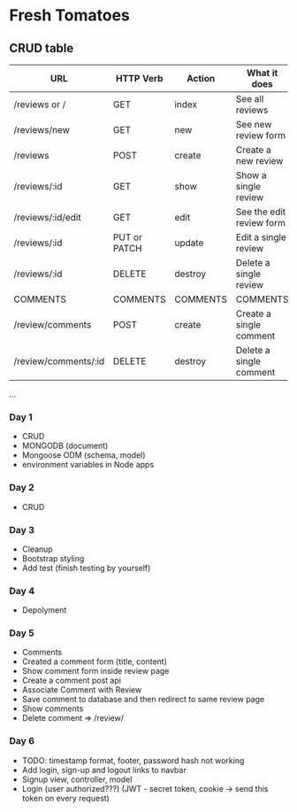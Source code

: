 # Fresh Tomatoes

## CRUD table

| URL                  | HTTP Verb    | Action   | What it does             | Status   |
| -------------------- | ------------ | -------- | ------------------------ | -------- |
| /reviews or /        | GET          | index    | See all reviews          | done     |
| /reviews/new         | GET          | new      | See new review form      | done     |
| /reviews             | POST         | create   | Create a new review      | done     |
| /reviews/:id         | GET          | show     | Show a single review     | done     |
| /reviews/:id/edit    | GET          | edit     | See the edit review form | done     |
| /reviews/:id         | PUT or PATCH | update   | Edit a single review     | done     |
| /reviews/:id         | DELETE       | destroy  | Delete a single review   | done     |
| COMMENTS             | COMMENTS     | COMMENTS | COMMENTS                 | COMMENTS |
| /review/comments     | POST         | create   | Create a single comment  | done     |
| /review/comments/:id | DELETE       | destroy  | Delete a single comment  | hw       |

...

### Day 1

- CRUD
- MONGODB (document)
- Mongoose ODM (schema, model)
- environment variables in Node apps

### Day 2

- CRUD

### Day 3

- Cleanup
- Bootstrap styling
- Add test (finish testing by yourself)

### Day 4

- Depolyment

### Day 5

- Comments
- Created a comment form (title, content)
- Show comment form inside review page
- Create a comment post api
- Associate Comment with Review
- Save comment to database and then redirect to same review page
- Show comments
- Delete comment => /review/


### Day 6
- TODO: timestamp format, footer, password hash not working
- Add login, sign-up and logout links to navbar
- Signup view, controller, model
- Login (user authorized???) (JWT - secret token, cookie -> send this token on every request)